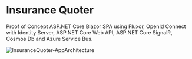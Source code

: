 # Insurance Quoter
Proof of Concept ASP.NET Core Blazor SPA using Fluxor, OpenId Connect with Identity Server, ASP.NET Core Web API, ASP.NET Core SignalR, Cosmos Db and Azure Service Bus.

![InsuranceQuoter-AppArchitecture](https://user-images.githubusercontent.com/8544425/124011984-84da6280-d9d8-11eb-9142-5277f9caa82b.png)

